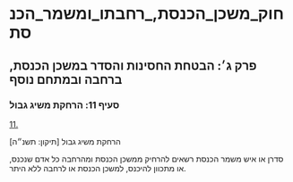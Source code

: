 # חוק_משכן_הכנסת,_רחבתו_ומשמר_הכנסת

## פרק ג׳: הבטחת החסינות והסדר במשכן הכנסת, ברחבה ובמתחם נוסף

### סעיף 11: הרחקת משיג גבול

[11.](https://he.wikisource.org/wiki/חוק_משכן_הכנסת,_רחבתו_ומשמר_הכנסת#s_yp_11)

הרחקת משיג גבול [תיקון: תשנ״ה]

סדרן או איש משמר הכנסת רשאים להרחיק ממשכן הכנסת ומהרחבה כל אדם שנכנס, או מתכוון להיכנס, למשכן הכנסת או לרחבה ללא היתר.